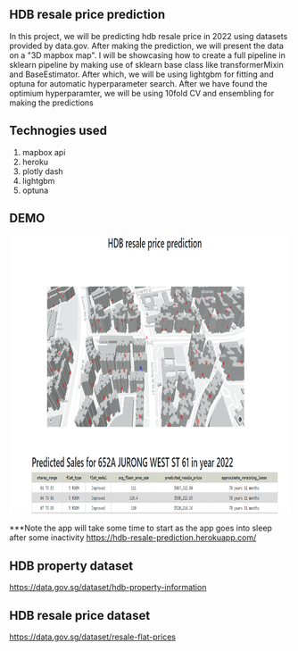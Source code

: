 ## HDB resale price prediction
In this project, we will be predicting hdb resale price in 2022 using datasets provided by data.gov. After making the prediction, we will present the data on a "3D mapbox map". I will be showcasing how to create a full pipeline in sklearn pipeline by making use of sklearn base class like transformerMixin and BaseEstimator. After which, we will be using lightgbm for fitting and optuna for automatic hyperparameter search. After we have found the optimium hyperparamter, we will be using 10fold CV and ensembling for making the predictions


## Technogies used
1. mapbox api 
2. heroku 
3. plotly dash
4. lightgbm
5. optuna

## DEMO
<p align="center">
<img src="assets/hdb_resale_prediction_demo.PNG" height="500px" width="700px">
</p>

***Note the app will take some time to start as the app goes into sleep after some inactivity
https://hdb-resale-prediction.herokuapp.com/

## HDB property dataset
https://data.gov.sg/dataset/hdb-property-information

## HDB resale price dataset
https://data.gov.sg/dataset/resale-flat-prices